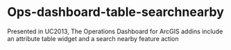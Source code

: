 Ops-dashboard-table-searchnearby
================================

Presented in UC2013, The Operations Dashboard for ArcGIS addins include an attribute table widget and a search nearby feature action
